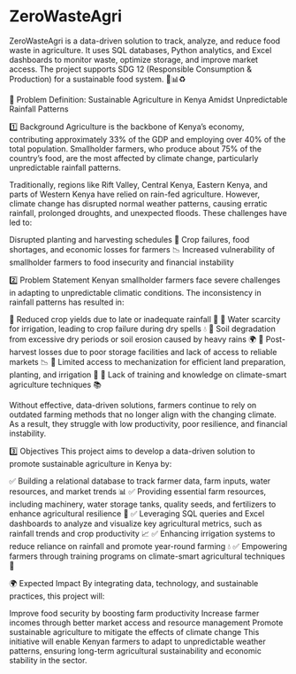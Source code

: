 # ZeroWasteAgri
ZeroWasteAgri is a data-driven solution to track, analyze, and reduce food waste in agriculture. It uses SQL databases, Python analytics, and Excel dashboards to monitor waste, optimize storage, and improve market access. The project supports SDG 12 (Responsible Consumption &amp; Production) for a sustainable food system. 🌱📊♻️

📌 Problem Definition: Sustainable Agriculture in Kenya Amidst Unpredictable Rainfall Patterns

1️⃣ Background
Agriculture is the backbone of Kenya’s economy, contributing approximately 33% of the GDP and employing over 40% of the total population. Smallholder farmers, who produce about 75% of the country’s food, are the most affected by climate change, particularly unpredictable rainfall patterns.

Traditionally, regions like Rift Valley, Central Kenya, Eastern Kenya, and parts of Western Kenya have relied on rain-fed agriculture. However, climate change has disrupted normal weather patterns, causing erratic rainfall, prolonged droughts, and unexpected floods. These challenges have led to:

Disrupted planting and harvesting schedules 🌱
Crop failures, food shortages, and economic losses for farmers 📉
Increased vulnerability of smallholder farmers to food insecurity and financial instability


2️⃣ Problem Statement
Kenyan smallholder farmers face severe challenges in adapting to unpredictable climatic conditions. The inconsistency in rainfall patterns has resulted in:

🔴 Reduced crop yields due to late or inadequate rainfall 🌱
🔴 Water scarcity for irrigation, leading to crop failure during dry spells 💧
🔴 Soil degradation from excessive dry periods or soil erosion caused by heavy rains 🌍
🔴 Post-harvest losses due to poor storage facilities and lack of access to reliable markets 📉
🔴 Limited access to mechanization for efficient land preparation, planting, and irrigation 🚜
🔴 Lack of training and knowledge on climate-smart agriculture techniques 📚

Without effective, data-driven solutions, farmers continue to rely on outdated farming methods that no longer align with the changing climate. As a result, they struggle with low productivity, poor resilience, and financial instability.


3️⃣ Objectives
This project aims to develop a data-driven solution to promote sustainable agriculture in Kenya by:

✅ Building a relational database to track farmer data, farm inputs, water resources, and market trends 📊
✅ Providing essential farm resources, including machinery, water storage tanks, quality seeds, and fertilizers to enhance agricultural resilience 🚜
✅ Leveraging SQL queries and Excel dashboards to analyze and visualize key agricultural metrics, such as rainfall trends and crop productivity 📈
✅ Enhancing irrigation systems to reduce reliance on rainfall and promote year-round farming 💧
✅ Empowering farmers through training programs on climate-smart agricultural techniques 🌱


🌍 Expected Impact
By integrating data, technology, and sustainable practices, this project will:

Improve food security by boosting farm productivity
Increase farmer incomes through better market access and resource management
Promote sustainable agriculture to mitigate the effects of climate change
This initiative will enable Kenyan farmers to adapt to unpredictable weather patterns, ensuring long-term agricultural sustainability and economic stability in the sector.
